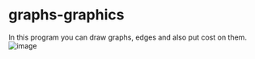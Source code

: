 # graphs-graphics
In this program you can draw graphs, edges and also put cost on them.
![image](https://user-images.githubusercontent.com/73237998/106397543-c0b3d080-6416-11eb-9a7a-9f9dab84f1db.png)
